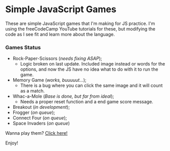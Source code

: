 # Simple JavaScript Games
These are simple JavaScript games that I'm making for JS practice. I'm using the freeCodeCamp YouTube tutorials for these, but modifying the code as I see fit and learn more about the language.

### Games Status

* Rock-Paper-Scissors (*needs fixing ASAP*);
  * Logic broken on last update. Included image instead or words for the options, and now the JS have no idea what to do with it to run the game.
* Memory Game (*works, buuuuut...*);
  * There is a bug where you can click the same image and it will count as a match.
* Whac-a-Mole (*Base is done, but far from ideal*);
  * Needs a proper reset function and a end game score message.
* Breakout (*in development*);
* Frogger (*on queue*);
* Connect Four (*on queue*);
* Space Invaders (*on queue*)

Wanna play them? <a href="https://mudows.github.io/simple-games/index.html" target="_blank">Click here!</a>

Enjoy!
